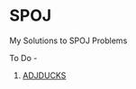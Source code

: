 # SPOJ
My Solutions to SPOJ Problems

To Do - 

<ol>
<li><a href = "http://www.spoj.com/problems/ADJDUCKS/">ADJDUCKS</li>
</ol>
